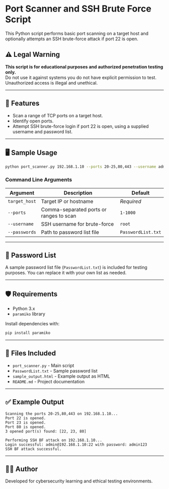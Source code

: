 
# Port Scanner and SSH Brute Force Script

This Python script performs basic port scanning on a target host and optionally attempts an SSH brute-force attack if port 22 is open.

## ⚠️ Legal Warning

**This script is for educational purposes and authorized penetration testing only.**  
Do not use it against systems you do not have explicit permission to test. Unauthorized access is illegal and unethical.

---

## 🔧 Features

- Scan a range of TCP ports on a target host.
- Identify open ports.
- Attempt SSH brute-force login if port 22 is open, using a supplied username and password list.

---

## 🖥 Sample Usage

```bash
python port_scanner.py 192.168.1.10 --ports 20-25,80,443 --username admin --passwords PasswordList.txt
```

### Command Line Arguments

| Argument        | Description                                  | Default             |
|-----------------|----------------------------------------------|---------------------|
| `target_host`   | Target IP or hostname                        | _Required_          |
| `--ports`       | Comma-separated ports or ranges to scan      | `1-1000`            |
| `--username`    | SSH username for brute-force                 | `root`              |
| `--passwords`   | Path to password list file                   | `PasswordList.txt`  |

---

## 📄 Password List

A sample password list file (`PasswordList.txt`) is included for testing purposes. You can replace it with your own list as needed.

---

## 🛡️ Requirements

- Python 3.x
- `paramiko` library

Install dependencies with:

```bash
pip install paramiko
```

---

## 📂 Files Included

- `port_scanner.py` - Main script
- `PasswordList.txt` - Sample password list
- `sample_output.html` - Example output as HTML
- `README.md` - Project documentation

---

## ✅ Example Output

```
Scanning the ports 20-25,80,443 on 192.168.1.10...
Port 22 is opened.
Port 23 is opened.
Port 80 is opened.
3 opened port(s) found: [22, 23, 80]

Performing SSH BF attack on 192.168.1.10...
Login successful: admin@192.168.1.10:22 with password: admin123
SSH BF attack successful.
```

---

## 👨‍💻 Author

Developed for cybersecurity learning and ethical testing environments.

